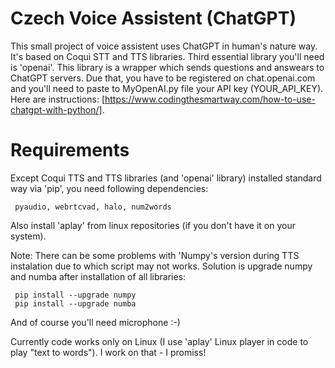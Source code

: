 # Czech Voice Assistent (ChatGPT)

This small project of voice assistent uses ChatGPT in human's nature way. It's based on Coqui STT and TTS libraries. Third essential library you'll need is 'openai'. This library is a wrapper which sends questions and answears to ChatGPT servers. Due that, you have to be registered on chat.openai.com and you'll need to paste to MyOpenAI.py file your API key (YOUR_API_KEY). Here are instructions: [https://www.codingthesmartway.com/how-to-use-chatgpt-with-python/]. 

# Requirements

Except Coqui TTS and TTS libraries (and 'openai' library) installed standard way via 'pip', you need following dependencies: 

     pyaudio, webrtcvad, halo, num2words
     
Also install 'aplay' from linux repositories (if you don't have it on your system).

Note: There can be some problems with 'Numpy's version during TTS instalation due to which script may not works. Solution is upgrade numpy and numba after installation of all libraries:

     pip install --upgrade numpy
     pip install --upgrade numba
     
And of course you'll need microphone :-)




Currently code works only on Linux (I use 'aplay' Linux player in code to play "text to words"). I work on that - I promiss!
